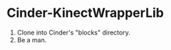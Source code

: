 Cinder-KinectWrapperLib
=======================

1. Clone into Cinder's "blocks" directory.
2. Be a man.
